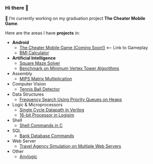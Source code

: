 ### Hi there 👋
🔭 I’m currently working on my graduation project **The Cheater Mobile Game**.

Here are the areas I have **projects** in:
- **Android**
  + [The Cheater Mobile Game (Coming Soon!)](https://drive.google.com/file/d/1wGplt4eFulW9FXccZhi0sxSroAn7MEPl/view?usp=sharing) <-- Link to Gameplay
  + [BMI Calculator](https://github.com/kadirhzrc/android-bmi-calculator-app)
- **Artificial Intelligence**
  + [Square Maze Solver](https://github.com/kadirhzrc/square-maze-solver-with-walls)
  + [Benchmark on Minimum Vertex Tower Algorithms](https://github.com/kadirhzrc/java-genetic-algorithm-for-minimum-vertex-tower-problem)
- Assembly
  +  [MIPS Matrix Multiplication](https://github.com/kadirhzrc/MIPS-16-bit-Processor-in-LogiSim)
- Computer Vision
  + [Tennis Ball Detector](https://github.com/kadirhzrc/tennis-ball-detection-opencv)
- Data Structures
  +  [Frequency Search Using Priority Queues on Heaps](https://github.com/kadirhzrc/frequency-search-pq-on-heaps)
- Logic & Microprocessors
  + [Single Cycle Datapath in Verilog](https://github.com/kadirhzrc/single-cycle-datapath-with-complex-instructions)
  + [16-bit Processor in Logisim](https://github.com/kadirhzrc/MIPS-16-bit-Processor-in-LogiSim)
- Shell
  + [Shell Commands in C](https://github.com/kadirhzrc/Shell-Commands-On-C)
- SQL
  + [Bank Database Commands](https://github.com/kadirhzrc/Small-Bank-Database)
- Web Server
  + [Travel Agency Simulation on Multiple Web Servers](https://github.com/kadirhzrc/java-travel-agency-web-server-simulation-with-simple-ui)
- Other
  + [Anylogic](https://github.com/kadirhzrc/Transportation-Simulation-On-AnyLogic)


<!--
**kadirhzrc/kadirhzrc** is a ✨ _special_ ✨ repository because its `README.md` (this file) appears on your GitHub profile.

Here are some ideas to get you started:


- 🌱 I’m currently learning ...
- 👯 I’m looking to collaborate on ...
- 🤔 I’m looking for help with ...
- 💬 Ask me about ...
- 📫 How to reach me: ...
- 😄 Pronouns: ...
- ⚡ Fun fact: ...
-->
